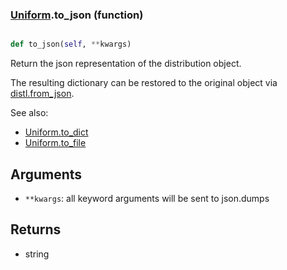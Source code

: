 ### [Uniform](Uniform.md).to_json (function)


```py

def to_json(self, **kwargs)

```



Return the json representation of the distribution object.

The resulting dictionary can be restored to the original object
via [distl.from_json](distl.from_json.md).

See also:

* [Uniform.to_dict](Uniform.to_dict.md)
* [Uniform.to_file](Uniform.to_file.md)

Arguments
---------
* `**kwargs`: all keyword arguments will be sent to json.dumps

Returns
--------
* string

